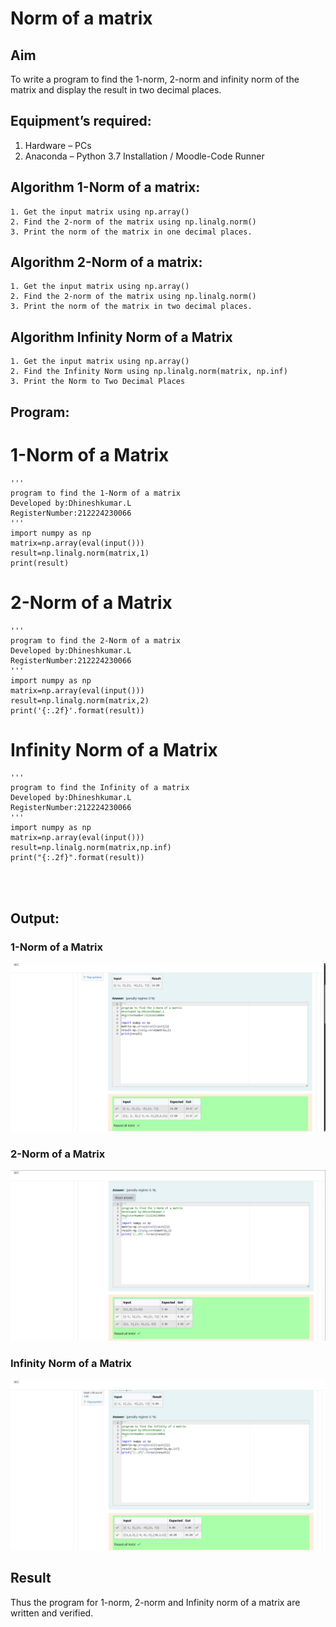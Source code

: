 # Norm of a matrix
## Aim
To write a program to find the 1-norm, 2-norm and infinity norm of the matrix and display the result in two decimal places.
## Equipment’s required:
1.	Hardware – PCs
2.	Anaconda – Python 3.7 Installation / Moodle-Code Runner


## Algorithm 1-Norm of a matrix:
	1. Get the input matrix using np.array()   
    2. Find the 2-norm of the matrix using np.linalg.norm()
	3. Print the norm of the matrix in one decimal places.

## Algorithm 2-Norm of a matrix:
	1. Get the input matrix using np.array()   
    2. Find the 2-norm of the matrix using np.linalg.norm()
	3. Print the norm of the matrix in two decimal places.

## Algorithm Infinity Norm of a Matrix
	1. Get the input matrix using np.array()   
    2. Find the Infinity Norm using np.linalg.norm(matrix, np.inf)
	3. Print the Norm to Two Decimal Places
## Program:

# 1-Norm of a Matrix
```  
'''
program to find the 1-Norm of a matrix
Developed by:Dhineshkumar.L
RegisterNumber:212224230066
'''
import numpy as np
matrix=np.array(eval(input()))
result=np.linalg.norm(matrix,1)
print(result)
```




# 2-Norm of a Matrix
```
'''
program to find the 2-Norm of a matrix
Developed by:Dhineshkumar.L
RegisterNumber:212224230066
'''
import numpy as np
matrix=np.array(eval(input()))
result=np.linalg.norm(matrix,2)
print('{:.2f}'.format(result))

```



# Infinity Norm of a Matrix
```
'''
program to find the Infinity of a matrix
Developed by:Dhineshkumar.L
RegisterNumber:212224230066
'''
import numpy as np
matrix=np.array(eval(input()))
result=np.linalg.norm(matrix,np.inf)
print("{:.2f}".format(result))




```
## Output:
### 1-Norm of a Matrix
![alt text](<Screenshot 2025-05-06 195424.png>) 



### 2-Norm of a Matrix 
![alt text](<Screenshot 2025-05-06 195441.png>)


### Infinity Norm of a Matrix
![alt text](<Screenshot 2025-05-06 195502.png>)

## Result
Thus the program for 1-norm, 2-norm and Infinity norm of a matrix are written and verified.
